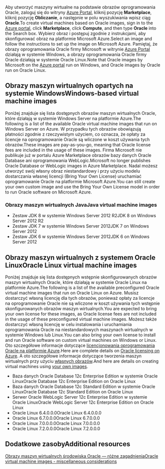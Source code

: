 


<span data-ttu-id="047b3-101">Aby utworzyć maszyny wirtualne na podstawie obrazów oprogramowania Oracle, zaloguj się do witryny [Azure Portal](https://portal.azure.com/), kliknij pozycję **Marketplace**, kliknij pozycję **Obliczanie**, a następnie w polu wyszukiwania wpisz ciąg **Oracle**.</span><span class="sxs-lookup"><span data-stu-id="047b3-101">To create virtual machines based on Oracle images, sign in to the [Azure portal](https://portal.azure.com/), click **Marketplace**, click **Compute**, and then type **Oracle** into the Search box.</span></span> <span data-ttu-id="047b3-102">Wybierz obraz i postępuj zgodnie z instrukcjami, aby skonfigurować obraz na platformie Microsoft Azure.</span><span class="sxs-lookup"><span data-stu-id="047b3-102">Select an image and follow the instructions to set up the image on Microsoft Azure.</span></span> <span data-ttu-id="047b3-103">Pamiętaj, że obrazy oprogramowania Oracle firmy Microsoft w witrynie [Azure Portal](https://portal.azure.com/) działają w systemie Windows, a obrazy oprogramowania Oracle firmy Oracle działają w systemie Oracle Linux.</span><span class="sxs-lookup"><span data-stu-id="047b3-103">Note that Oracle images by Microsoft on the [Azure portal](https://portal.azure.com/) run on Windows, and Oracle images by Oracle run on Oracle Linux.</span></span>

## <a name="windows-based-virtual-machine-images"></a><span data-ttu-id="047b3-104">Obrazy maszyn wirtualnych opartych na systemie Windows</span><span class="sxs-lookup"><span data-stu-id="047b3-104">Windows-based virtual machine images</span></span>
<span data-ttu-id="047b3-105">Poniżej znajduje się lista dostępnych obrazów maszyn wirtualnych Oracle, które działają w systemie Windows Server na platformie Azure.</span><span class="sxs-lookup"><span data-stu-id="047b3-105">The following is a list of the available Oracle virtual machine images that run on Windows Server on Azure.</span></span> <span data-ttu-id="047b3-106">W przypadku tych obrazów obowiązują płatności zgodnie z rzeczywistym użyciem, co oznacza, że opłaty za licencje na oprogramowanie Oracle są wliczone w koszt używania tych obrazów.</span><span class="sxs-lookup"><span data-stu-id="047b3-106">These images are pay-as-you-go, meaning that Oracle license fees are included in the usage of these images.</span></span> <span data-ttu-id="047b3-107">Firma Microsoft nie publikuje już w portalu Azure Marketplace obrazów bazy danych Oracle Database ani oprogramowania WebLogic.</span><span class="sxs-lookup"><span data-stu-id="047b3-107">Microsoft no longer publishes Oracle Database or WebLogic images in Azure Marketplace.</span></span>  <span data-ttu-id="047b3-108">Nadal możesz utworzyć swój własny obraz niestandardowy i przy użyciu modelu dostarczania własnej licencji (Bring Your Own License) uruchamiać oprogramowanie Oracle na platformie Microsoft Azure.</span><span class="sxs-lookup"><span data-stu-id="047b3-108">You can still create your own custom image and use the Bring Your Own License model in order to run Oracle software on Microsoft Azure.</span></span> 

### <a name="java-virtual-machine-images"></a><span data-ttu-id="047b3-109">Obrazy maszyn wirtualnych Java</span><span class="sxs-lookup"><span data-stu-id="047b3-109">Java virtual machine images</span></span>
* <span data-ttu-id="047b3-110">Zestaw JDK 8 w systemie Windows Server 2012 R2</span><span class="sxs-lookup"><span data-stu-id="047b3-110">JDK 8 on Windows Server 2012 R2</span></span>
* <span data-ttu-id="047b3-111">Zestaw JDK 7 w systemie Windows Server 2012</span><span class="sxs-lookup"><span data-stu-id="047b3-111">JDK 7 on Windows Server 2012</span></span>
* <span data-ttu-id="047b3-112">Zestaw JDK 6 w systemie Windows Server 2012</span><span class="sxs-lookup"><span data-stu-id="047b3-112">JDK 6 on Windows Server 2012</span></span>

## <a name="oracle-linux-virtual-machine-images"></a><span data-ttu-id="047b3-113">Obrazy maszyn wirtualnych z systemem Oracle Linux</span><span class="sxs-lookup"><span data-stu-id="047b3-113">Oracle Linux virtual machine images</span></span>
<span data-ttu-id="047b3-114">Poniżej znajduje się lista dostępnych wstępnie skonfigurowanych obrazów maszyn wirtualnych Oracle, które działają w systemie Oracle Linux na platformie Azure.</span><span class="sxs-lookup"><span data-stu-id="047b3-114">The following is a list of the available preconfigured Oracle virtual machine images that run on Oracle Linux on Azure.</span></span> <span data-ttu-id="047b3-115">Musisz dostarczyć własną licencję dla tych obrazów, ponieważ opłaty za licencje na oprogramowanie Oracle nie są wliczone w koszt używania tych wstępnie skonfigurowanych obrazów maszyn wirtualnych.</span><span class="sxs-lookup"><span data-stu-id="047b3-115">You are expected to bring your own license for these images, as Oracle license fees are not included in the usage of these preconfigured virtual machine images.</span></span> <span data-ttu-id="047b3-116">Możesz także dostarczyć własną licencję w celu instalowania i uruchamiania oprogramowania Oracle na niestandardowych maszynach wirtualnych w systemie Windows lub Linux.</span><span class="sxs-lookup"><span data-stu-id="047b3-116">You can also bring your own license to install and run Oracle software on custom virtual machines on Windows or Linux.</span></span> <span data-ttu-id="047b3-117">Oto szczegółowe informacje dotyczące [licencjonowania oprogramowania Oracle na platformie Azure](http://www.oracle.com/technetwork/topics/cloud/faq-1963009.html#support).</span><span class="sxs-lookup"><span data-stu-id="047b3-117">Here are complete details on [Oracle licensing on Azure](http://www.oracle.com/technetwork/topics/cloud/faq-1963009.html#support).</span></span> <span data-ttu-id="047b3-118">A oto szczegółowe informacje dotyczące tworzenia maszyn wirtualnych przy użyciu [własnych obrazów](../articles/virtual-machines/windows/classic/createupload-vhd.md?toc=%2fazure%2fvirtual-machines%2fwindows%2fclassic%2ftoc.json).</span><span class="sxs-lookup"><span data-stu-id="047b3-118">And here are details on creating virtual machines using [your own images](../articles/virtual-machines/windows/classic/createupload-vhd.md?toc=%2fazure%2fvirtual-machines%2fwindows%2fclassic%2ftoc.json).</span></span>

* <span data-ttu-id="047b3-119">Baza danych Oracle Database 12c Enterprise Edition w systemie Oracle Linux</span><span class="sxs-lookup"><span data-stu-id="047b3-119">Oracle Database 12c Enterprise Edition on Oracle Linux</span></span>
* <span data-ttu-id="047b3-120">Baza danych Oracle Database 12c Standard Edition w systemie Oracle Linux</span><span class="sxs-lookup"><span data-stu-id="047b3-120">Oracle Database 12c Standard Edition on Oracle Linux</span></span>
* <span data-ttu-id="047b3-121">Serwer Oracle WebLogic Server 12c Enterprise Edition w systemie Oracle Linux</span><span class="sxs-lookup"><span data-stu-id="047b3-121">Oracle WebLogic Server 12c Enterprise Edition on Oracle Linux</span></span>
* <span data-ttu-id="047b3-122">Oracle Linux 6.4.0.0.0</span><span class="sxs-lookup"><span data-stu-id="047b3-122">Oracle Linux 6.4.0.0.0</span></span>
* <span data-ttu-id="047b3-123">Oracle Linux 6.7.0.0.0</span><span class="sxs-lookup"><span data-stu-id="047b3-123">Oracle Linux 6.7.0.0.0</span></span>
* <span data-ttu-id="047b3-124">Oracle Linux 7.0.0.0.0</span><span class="sxs-lookup"><span data-stu-id="047b3-124">Oracle Linux 7.0.0.0.0</span></span>
* <span data-ttu-id="047b3-125">Oracle Linux 7.2.0.0.0</span><span class="sxs-lookup"><span data-stu-id="047b3-125">Oracle Linux 7.2.0.0.0</span></span>

## <a name="additional-resources"></a><span data-ttu-id="047b3-126">Dodatkowe zasoby</span><span class="sxs-lookup"><span data-stu-id="047b3-126">Additional resources</span></span>
[<span data-ttu-id="047b3-127">Obrazy maszyn wirtualnych środowiska Oracle — różne zagadnienia</span><span class="sxs-lookup"><span data-stu-id="047b3-127">Oracle virtual machine images - miscellaneous considerations</span></span>](#miscellaneous-considerations-for-oracle-virtual-machine-images-new-article)

